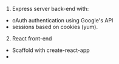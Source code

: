 1. Express server back-end with:
* oAuth authentication using Google's API
* sessions based on cookies (yum).

2. React front-end
* Scaffold with create-react-app
*
